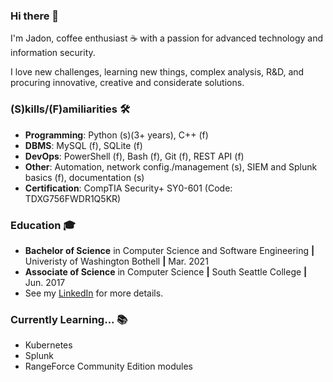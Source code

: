 ### Hi there 👋
I'm Jadon, coffee enthusiast ☕ with a passion for advanced technology and information security.

I love new challenges, learning new things, complex analysis, R&D, and procuring innovative, creative and considerate solutions.

### (S)kills/(F)amiliarities 🛠
- **Programming**: Python (s)(3+ years), C++ (f)
- **DBMS**: MySQL (f), SQLite (f)
- **DevOps**: PowerShell (f), Bash (f), Git (f), REST API (f)
- **Other**: Automation, network config./management (s), SIEM and Splunk basics (f), documentation (s)
- **Certification**: CompTIA Security+ SY0-601 (Code: TDXG756FWDR1Q5KR)

### Education 🎓
- **Bachelor of Science** in Computer Science and Software Engineering **|** Univeristy of Washington Bothell **|** Mar. 2021
- **Associate of Science** in Computer Science **|** South Seattle College **|** Jun. 2017
- See my [LinkedIn](https://www.linkedin.com/in/jadonscombs) for more details.

### Currently Learning... 📚
- Kubernetes
- Splunk
- RangeForce Community Edition modules

<!---
jadonscombs/jadonscombs is a ✨ special ✨ repository because its `README.md` (this file) appears on your GitHub profile.
You can click the Preview link to take a look at your changes.
--->
